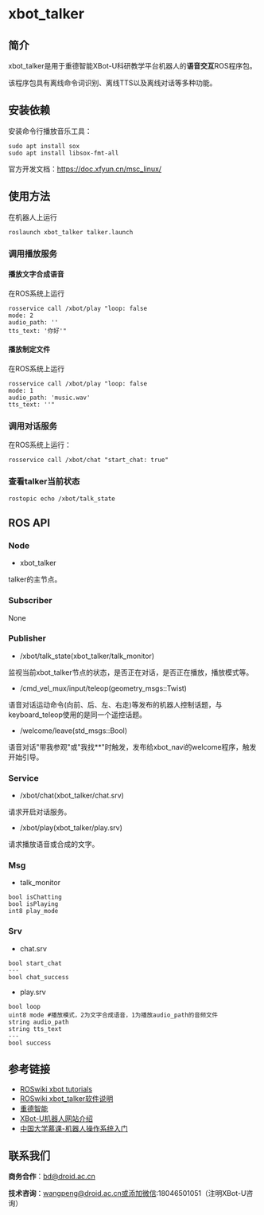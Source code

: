 # xbot_talker

## 简介

xbot_talker是用于重德智能XBot-U科研教学平台机器人的**语音交互**ROS程序包。

该程序包具有离线命令词识别、离线TTS以及离线对话等多种功能。



## 安装依赖

安装命令行播放音乐工具：

```
sudo apt install sox
sudo apt install libsox-fmt-all
```

官方开发文档：<https://doc.xfyun.cn/msc_linux/>



## 使用方法

在机器人上运行

```
roslaunch xbot_talker talker.launch
```



### 调用播放服务

#### 播放文字合成语音

在ROS系统上运行

```
rosservice call /xbot/play "loop: false
mode: 2
audio_path: ''
tts_text: '你好'" 
```

#### 播放制定文件

在ROS系统上运行

```
rosservice call /xbot/play "loop: false
mode: 1
audio_path: 'music.wav'
tts_text: ''" 
```



### 调用对话服务

在ROS系统上运行：

```
rosservice call /xbot/chat "start_chat: true"
```



### 查看talker当前状态

```
rostopic echo /xbot/talk_state
```



## ROS API

### Node

- xbot_talker

talker的主节点。

### Subscriber

None

### Publisher

- /xbot/talk_state(xbot_talker/talk_monitor)

监视当前xbot_talker节点的状态，是否正在对话，是否正在播放，播放模式等。

- /cmd_vel_mux/input/teleop(geometry_msgs::Twist)

语音对话运动命令(向前、后、左、右走)等发布的机器人控制话题，与keyboard_teleop使用的是同一个遥控话题。

- /welcome/leave(std_msgs::Bool)

语音对话"带我参观"或"我找**"时触发，发布给xbot_navi的welcome程序，触发开始引导。

### Service

- /xbot/chat(xbot_talker/chat.srv)

请求开启对话服务。

- /xbot/play(xbot_talker/play.srv)

请求播放语音或合成的文字。

### Msg

- talk_monitor

```
bool isChatting
bool isPlaying
int8 play_mode
```

### Srv

- chat.srv

```
bool start_chat
---
bool chat_success

```

- play.srv

```
bool loop
uint8 mode #播放模式，2为文字合成语音，1为播放audio_path的音频文件
string audio_path
string tts_text
---
bool success
```



## 参考链接

- [ROSwiki xbot tutorials](<http://wiki.ros.org/Robots/Xbot/tutorial/cn>)
- [ROSwiki xbot_talker软件说明](http://wiki.ros.org/xbot_talker)
- [重德智能](https://www.droid.ac.cn/)
- [XBot-U机器人网站介绍](https://www.droid.ac.cn/xbot_u.html)
- [中国大学慕课-机器人操作系统入门](https://www.icourse163.org/course/0802ISCAS001-1002580008)

## 联系我们

**商务合作**：bd@droid.ac.cn

**技术咨询**：wangpeng@droid.ac.cn或添加微信:18046501051（注明XBot-U咨询）



